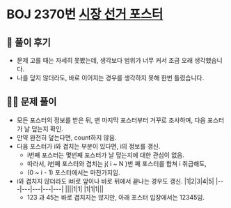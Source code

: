 # BOJ 2370번 [시장 선거 포스터](noj.am/2370)

## 🌈 풀이 후기
- 문제 고를 때는 자세히 못봤는데, 생각보다 범위가 너무 커서 조금 오래 생각했습니다.
- 나를 덮지 않더라도, 바로 이어지는 경우를 생각하지 못해 한번 틀렸습니다.
## 👩‍🏫 문제 풀이
- 모든 포스터의 정보를 받은 뒤, 맨 마지막 포스터부터 거꾸로 조사하며, 다음 포스터가 날 덮는지 확인.
- 만약 완전히 덮는다면, count하지 않음.
- 다음 포스터가 i와 겹치는 부분이 있다면, i의 정보를 갱신.
    - i번째 포스터는 몇번째 포스터가 날 덮는지에 대한 관심이 없음.
    - 따라서, i번째 포스터와 겹치는 j( i ~ N )번 째 포스터를 합쳐 i 취급해도,
    - (0 ~ i - 1) 포스터에서는 마찬가지임.
- i와 겹치지 않더라도 i바로 앞이나 바로 뒤에서 끝나는 경우도 갱신.
    |1|2|3|4|5|
    |---|---|---|---|---|
    ||||1|1|
    |1|1|1|||
    - 123 과 45는 바로 겹치지는 않지만, 아래 포스터 입장에서는 12345임.